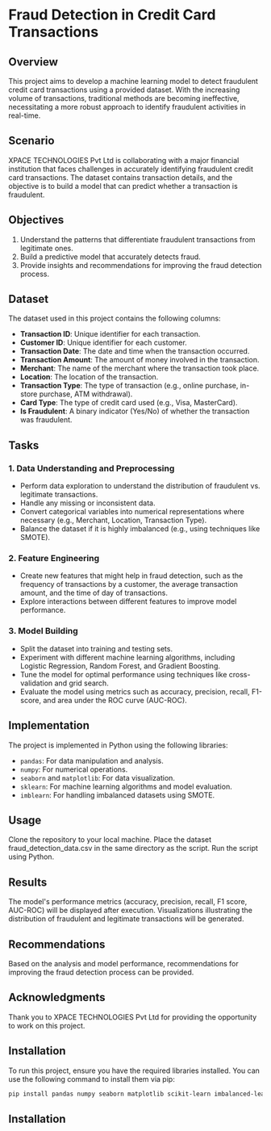 # Fraud Detection in Credit Card Transactions

## Overview
This project aims to develop a machine learning model to detect fraudulent credit card transactions using a provided dataset. With the increasing volume of transactions, traditional methods are becoming ineffective, necessitating a more robust approach to identify fraudulent activities in real-time.

## Scenario
XPACE TECHNOLOGIES Pvt Ltd is collaborating with a major financial institution that faces challenges in accurately identifying fraudulent credit card transactions. The dataset contains transaction details, and the objective is to build a model that can predict whether a transaction is fraudulent.

## Objectives
1. Understand the patterns that differentiate fraudulent transactions from legitimate ones.
2. Build a predictive model that accurately detects fraud.
3. Provide insights and recommendations for improving the fraud detection process.

## Dataset
The dataset used in this project contains the following columns:
- **Transaction ID**: Unique identifier for each transaction.
- **Customer ID**: Unique identifier for each customer.
- **Transaction Date**: The date and time when the transaction occurred.
- **Transaction Amount**: The amount of money involved in the transaction.
- **Merchant**: The name of the merchant where the transaction took place.
- **Location**: The location of the transaction.
- **Transaction Type**: The type of transaction (e.g., online purchase, in-store purchase, ATM withdrawal).
- **Card Type**: The type of credit card used (e.g., Visa, MasterCard).
- **Is Fraudulent**: A binary indicator (Yes/No) of whether the transaction was fraudulent.

## Tasks
### 1. Data Understanding and Preprocessing
- Perform data exploration to understand the distribution of fraudulent vs. legitimate transactions.
- Handle any missing or inconsistent data.
- Convert categorical variables into numerical representations where necessary (e.g., Merchant, Location, Transaction Type).
- Balance the dataset if it is highly imbalanced (e.g., using techniques like SMOTE).

### 2. Feature Engineering
- Create new features that might help in fraud detection, such as the frequency of transactions by a customer, the average transaction amount, and the time of day of transactions.
- Explore interactions between different features to improve model performance.

### 3. Model Building
- Split the dataset into training and testing sets.
- Experiment with different machine learning algorithms, including Logistic Regression, Random Forest, and Gradient Boosting.
- Tune the model for optimal performance using techniques like cross-validation and grid search.
- Evaluate the model using metrics such as accuracy, precision, recall, F1-score, and area under the ROC curve (AUC-ROC).

## Implementation
The project is implemented in Python using the following libraries:
- `pandas`: For data manipulation and analysis.
- `numpy`: For numerical operations.
- `seaborn` and `matplotlib`: For data visualization.
- `sklearn`: For machine learning algorithms and model evaluation.
- `imblearn`: For handling imbalanced datasets using SMOTE.

## Usage
Clone the repository to your local machine.
Place the dataset fraud_detection_data.csv in the same directory as the script.
Run the script using Python.

## Results
The model's performance metrics (accuracy, precision, recall, F1 score, AUC-ROC) will be displayed after execution.
Visualizations illustrating the distribution of fraudulent and legitimate transactions will be generated.

## Recommendations
Based on the analysis and model performance, recommendations for improving the fraud detection process can be provided.

## Acknowledgments
Thank you to XPACE TECHNOLOGIES Pvt Ltd for providing the opportunity to work on this project.


## Installation
To run this project, ensure you have the required libraries installed. You can use the following command to install them via pip:

```bash
pip install pandas numpy seaborn matplotlib scikit-learn imbalanced-learn
```

## Installation

